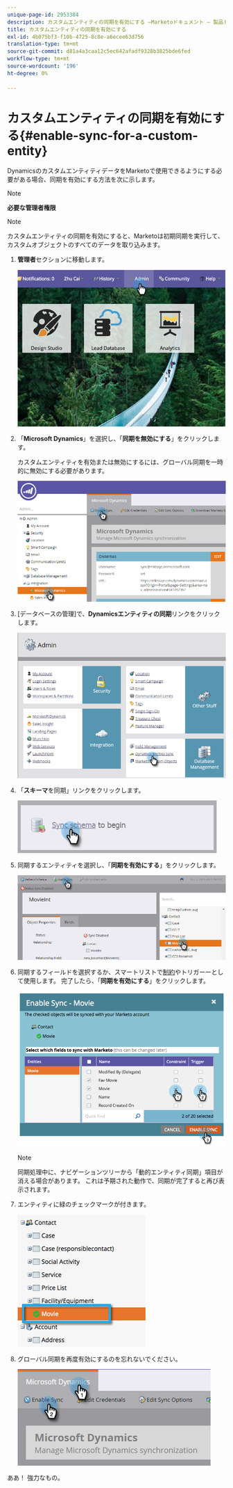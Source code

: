 ```yaml
---
unique-page-id: 2953384
description: カスタムエンティティの同期を有効にする —Marketoドキュメント — 製品ドキュメント
title: カスタムエンティティの同期を有効にする
exl-id: 4b075bf3-f10b-4725-8c8e-a6ecee63d756
translation-type: tm+mt
source-git-commit: d81a4a3caa12c5ec642afadf9328b3825bde6fed
workflow-type: tm+mt
source-wordcount: '196'
ht-degree: 0%

---
```


# カスタムエンティティの同期を有効にする{#enable-sync-for-a-custom-entity}

DynamicsのカスタムエンティティデータをMarketoで使用できるようにする必要がある場合、同期を有効にする方法を次に示します。

>[!NOTE]
>
>**必要な管理者権限**

>[!NOTE]
>
>カスタムエンティティの同期を有効にすると、Marketoは初期同期を実行して、カスタムオブジェクトのすべてのデータを取り込みます。

1. **管理者**&#x200B;セクションに移動します。

   ![](assets/image2014-10-20-14-3a32-3a16.png)

1. 「**Microsoft Dynamics**」を選択し、「**同期を無効にする**」をクリックします。

   カスタムエンティティを有効または無効にするには、グローバル同期を一時的に無効にする必要があります。

   ![](assets/image2015-11-10-9-3a0-3a6.png)

1. [データベースの管理]で、**Dynamicsエンティティの同期**&#x200B;リンクをクリックします。

   ![](assets/image2015-11-10-9-3a6-3a55.png)

1. 「**スキーマ**&#x200B;を同期」リンクをクリックします。

   ![](assets/image2015-11-10-9-3a41-3a37.png)

1. 同期するエンティティを選択し、「**同期を有効にする**」をクリックします。

   ![](assets/image2015-11-10-9-3a44-3a35.png)

1. 同期するフィールドを選択するか、スマートリストで[制約](/help/marketo/product-docs/core-marketo-concepts/smart-lists-and-static-lists/using-smart-lists/add-a-constraint-to-a-smart-list-filter.md)やトリガーーとして使用します。 完了したら、「**同期を有効にする**」をクリックします。

   ![](assets/image2014-10-20-14-3a32-3a55.png)

   >[!NOTE]
   >
   >同期処理中に、ナビゲーションツリーから「動的エンティティ同期」項目が消える場合があります。 これは予期された動作で、同期が完了すると再び表示されます。

1. エンティティに緑のチェックマークが付きます。

   ![](assets/image2014-10-20-14-3a33-3a4.png)

1. グローバル同期を再度有効にするのを忘れないでください。

   ![](assets/image2015-11-10-9-3a48-3a35.png)

ああ！ 強力なもの。
